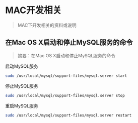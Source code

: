 # MAC开发相关
> MAC下开发相关的资料或说明

## 在Mac OS X启动和停止MySQL服务的命令

> 摘要：在Mac OS X启动和停止MySQL服务的命令

启动MySQL服务

```sh
sudo /usr/local/mysql/support-files/mysql.server start
```

停止MySQL服务

```sh
sudo /usr/local/mysql/support-files/mysql.server stop
```

重启MySQL服务

```sh
sudo /usr/local/mysql/support-files/mysql.server restart
```